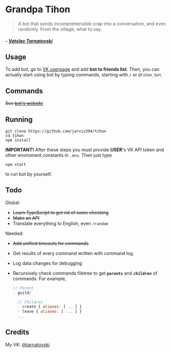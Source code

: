 # Grandpa Tihon

> A bot that sends incomprehensible crap into a conversation, and even randomly. From the village, what to say.

##### _- [Vatslav Tarnatovski](https://vk.com/tarnatovski)_

## Usage

To add bot, go to [VK userpage](https://vk.com/tihon_bot) and add **bot to friends list**.
Then, you can actually start using bot by typing commands, starting with `/` or `@tihon_bot`.

## Commands

~~See [bot's website](https://dedtihon.cf)~~

## Running

```
git clone https://github.com/jarvis394/tihon
cd tihon
npm install
```

**IMPORTANT!** After these steps you must provide **USER**'s VK API token and other enviroment constants in `.env`. Then just type

```
npm start
```

to run bot by yourself.

## Todo

Global:

- ~~Learn TypeScript to get rid of some checking~~
- ~~Make an API~~
- Translate everything to English, even `/random`

Needed:
- ~~Add unified timeouts for commands~~
- Get results of every command written with command log
- Log data changes for debugging
- Recursively check commands filetree to get **`parents`** and **`children`** of commands.
  For example,

  ```javascript
  // Parent
  - guild/

    // Children
    - create { aliases: [ ...] }
    - leave { aliases: [ ... ] }
    ...
  ```
  
## Credits

My VK: [@tarnatovski](https://vk.com/tarnatovski)
